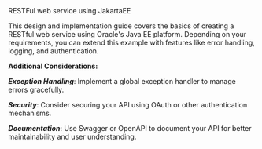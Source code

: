 <div>
    <a align="center">RESTFul web service using JakartaEE</a>
</div>


This design and implementation guide covers the basics of creating a RESTful web service using Oracle's Java EE platform. Depending on your requirements, you can extend this example with features like error handling, logging, and authentication.

**Additional Considerations:**

***Exception Handling***: Implement a global exception handler to manage errors gracefully.

***Security***: Consider securing your API using OAuth or other authentication mechanisms.

***Documentation***: Use Swagger or OpenAPI to document your API for better maintainability and user understanding.